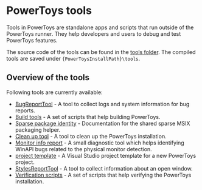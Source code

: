 # PowerToys tools

Tools in PowerToys are standalone apps and scripts that run outside of the PowerToys runner. They help developers and users to debug and test PowerToys features.

The source code of the tools can be found in the [tools folder](/tools). The compiled tools are saved under `{PowerToysInstallPath}\tools`.

## Overview of the tools

Following tools are currently available:

* [BugReportTool](bug-report-tool.md) - A tool to collect logs and system information for bug reports.
* [Build tools](build-tools.md) - A set of scripts that help building PowerToys.
* [Sparse package identity](sparse-package.md) - Documentation for the shared sparse MSIX packaging helper.
* [Clean up tool](clean-up-tool.md) - A tool to clean up the PowerToys installation.
* [Monitor info report](monitor-info-report.md) - A small diagnostic tool which helps identifying WinAPI bugs related to the physical monitor detection.
* [project template](/tools/project_template/README.md) - A Visual Studio project template for a new PowerToys project.
* [StylesReportTool](styles-report-tool.md) - A tool to collect information about an open window.
* [Verification scripts](verification-scripts.md) - A set of scripts that help verifying the PowerToys installation.
